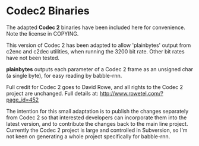 Codec2 Binaries
===

The adapted **Codec 2** binaries have been included here for convenience. Note the license in COPYING.

This version of Codec 2 has been adapted to allow 'plainbytes' output from c2enc and c2dec utilities, when 
running the 3200 bit rate. Other bit rates have not been tested.

**plainbytes** outputs each parameter of a Codec 2 frame as an unsigned char (a single byte), for easy 
reading by babble-rnn.

Full credit for Codec 2 goes to David Rowe, and all rights to the Codec 2 project are unchanged. Full details at: http://www.rowetel.com/?page_id=452

The intention for this small adaptation is to publish the changes separately from Codec 2 so that 
interested developers can incorporate them into the latest version, and to contribute the changes back to the 
main line project. Currently the Codec 2 project is large and controlled in Subversion, so I'm not keen on 
generating a whole project specifically for babble-rnn.